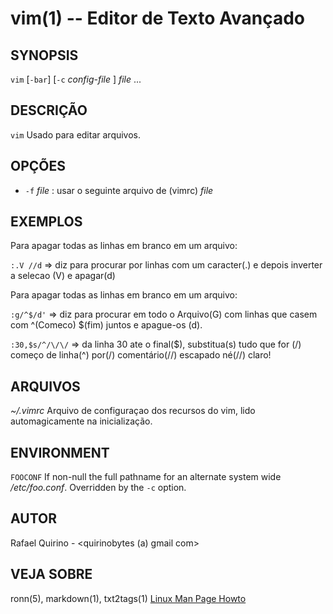 vim(1) -- Editor de Texto Avançado
===============================================


SYNOPSIS
--------

`vim` [`-bar`] [`-c` *config-file* ] *file* ...

DESCRIÇÃO
---------

`vim` Usado para editar arquivos.

OPÇÕES
------

* `-f` *file* :
   usar o seguinte arquivo de (vimrc) *file* 

EXEMPLOS
--------


Para apagar todas as linhas em branco em um arquivo:

   `:.V //d` => diz para procurar por linhas com um caracter(.) e depois inverter a selecao (V) e apagar(d)

Para apagar todas as linhas em branco em um arquivo:

   `:g/^$/d'` => diz para procurar em todo o Arquivo(G) com linhas que casem com ^(Comeco) $(fim) juntos e apague-os (d).

   `:30,$s/^/\/\/`  => da linha 30 ate o final($), substitua(s) tudo que for (/) começo de linha(^) por(/) comentário(//) escapado né(\/\/) claro! 


ARQUIVOS
--------

*~/.vimrc*
	Arquivo de configuraçao dos recursos do vim, lido automagicamente na inicialização.

ENVIRONMENT
-----------

`FOOCONF`
  If non-null the full pathname for an alternate system wide */etc/foo.conf*.
  Overridden by the `-c` option.

AUTOR
-----

Rafael Quirino - <quirinobytes (a) gmail com>

VEJA SOBRE
----------

ronn(5), markdown(1), txt2tags(1) [Linux Man Page Howto](
http://www.schweikhardt.net/man_page_howto.html)
